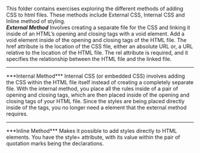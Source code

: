 This folder contains exercises exploring the different methods of adding CSS to html files. These methods include External CSS, Internal CSS and Inline method of styling. 
<br>
***External Method***
Involves creating a separate file for the CSS and linking it inside of an HTML’s opening and closing <head> tags with a void <link> element. Add a void <link> element inside of the opening and closing <head> tags of the HTML file. The href attribute is the location of the CSS file, either an absolute URL or, a URL relative to the location of the HTML file. The rel attribute is required, and it specifies the relationship between the HTML file and the linked file.
<hr>
***Internal Method***
Internal CSS (or embedded CSS) involves adding the CSS within the HTML file itself instead of creating a completely separate file. With the internal method, you place all the rules inside of a pair of opening and closing <style></style> tags, which are then placed inside of the opening and closing <head> tags of your HTML file. Since the styles are being placed directly inside of the <head> tags, you no longer need a <link> element that the external method requires.
<hr>
***Inline Method***
Makes it possible to add styles directly to HTML elements. You have the style= attribute, with its value within the pair of quotation marks being the declarations. 